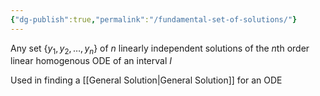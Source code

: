 ```yaml
---
{"dg-publish":true,"permalink":"/fundamental-set-of-solutions/"}
---
```


Any set $\{y_1, y_2, \dots, y_n\}$ of $n$ linearly independent solutions of the $n$th order linear homogenous ODE of an interval $I$

Used in finding a [[General Solution\|General Solution]] for an ODE